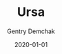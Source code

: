 ---
title: 'Ursa'
date: '2020-01-01'
description: 'MIT Reality Virtually Hackathon submission'
tags: 'Software Engineering, Product Design, UI/UX, AR/VR, Unity'
author: 'Gentry Demchak'
image: '/images/reality-virtually-hackathon.png'
---